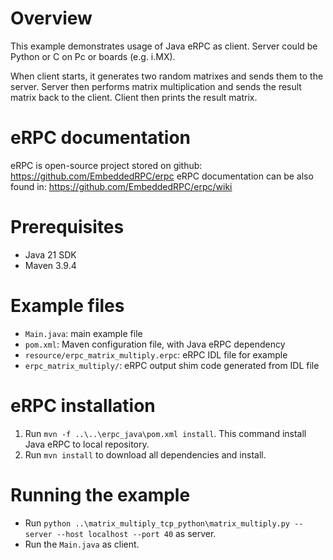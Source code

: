 # Overview
This example demonstrates usage of Java eRPC as client. Server could be Python or C on Pc or boards (e.g. i.MX).

When client starts, it generates two random matrixes and sends them to the server. Server then performs matrix
multiplication and sends the result matrix back to the client. Client then prints the result matrix.
# eRPC documentation

eRPC is open-source project stored on github: https://github.com/EmbeddedRPC/erpc
eRPC documentation can be also found in: https://github.com/EmbeddedRPC/erpc/wiki

# Prerequisites

- Java 21 SDK
- Maven 3.9.4

# Example files

- `Main.java`: main example file
- `pom.xml`: Maven configuration file, with Java eRPC dependency
- `resource/erpc_matrix_multiply.erpc`: eRPC IDL file for example
- `erpc_matrix_multiply/`: eRPC output shim code generated from IDL file

# eRPC installation

1. Run `mvn -f ..\..\erpc_java\pom.xml install`. This command install Java eRPC to local repository.
2. Run `mvn install` to download all dependencies and install.

# Running the example

- Run `python ..\matrix_multiply_tcp_python\matrix_multiply.py --server --host localhost --port 40` as server.
- Run the `Main.java` as client.